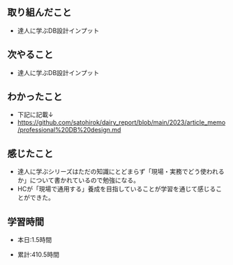 ## 取り組んだこと
- 達人に学ぶDB設計インプット


## 次やること
- 達人に学ぶDB設計インプット

## わかったこと
- 下記に記載↓
- https://github.com/satohirok/dairy_report/blob/main/2023/article_memo/professional%20DB%20design.md



## 感じたこと
- 達人に学ぶシリーズはただの知識にとどまらず「現場・実務でどう使われるか」について書かれているので勉強になる。
- HCが「現場で通用する」養成を目指していることが学習を通じて感じることができた。



## 学習時間
- 本日:1.5時間

- 累計:410.5時間
